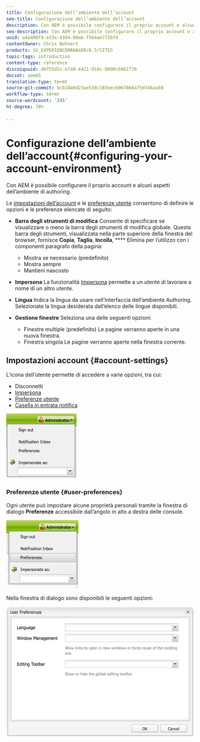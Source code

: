 ```yaml
---
title: Configurazione dell’ambiente dell’account
seo-title: Configurazione dell’ambiente dell’account
description: Con AEM è possibile configurare il proprio account e alcuni aspetti dell’ambiente di authoring.
seo-description: Con AEM è possibile configurare il proprio account e alcuni aspetti dell’ambiente di authoring.
uuid: a4a408f4-e33e-4304-90ab-f564ae772b7d
contentOwner: Chris Bohnert
products: SG_EXPERIENCEMANAGER/6.5/SITES
topic-tags: introduction
content-type: reference
discoiquuid: d6f55d2c-e7a9-4421-918c-6000c6961776
docset: aem65
translation-type: tm+mt
source-git-commit: bcb1840d23ae538c183eecb0678b6a75d346aa50
workflow-type: tm+mt
source-wordcount: '245'
ht-degree: 78%

---
```



# Configurazione dell’ambiente dell’account{#configuring-your-account-environment}

Con AEM è possibile configurare il proprio account e alcuni aspetti dell’ambiente di authoring.

Le [impostazioni dell’account](#account-settings) e le [preferenze utente](#user-preferences) consentono di definire le opzioni e le preferenze elencate di seguito:

* **Barra degli strumenti di modifica** Consente di specificare se visualizzare o meno la barra degli strumenti di modifica globale. Questa barra degli strumenti, visualizzata nella parte superiore della finestra del browser, fornisce 
**Copia**,  **Taglia**,  **Incolla**,  **** Elimina per l’utilizzo con i componenti paragrafo della pagina:

   * Mostra se necessario (predefinito)
   * Mostra sempre
   * Mantieni nascosto

* **Impersona** La funzionalità [Impersona](/help/sites-administering/security.md#impersonating-another-user) permette a un utente di lavorare a nome di un altro utente.

* **Lingua**
Indica la lingua da usare nell’interfaccia dell’ambiente Authoring. Selezionate la lingua desiderata dall’elenco delle lingue disponibili.

* **Gestione finestre** Seleziona una delle seguenti opzioni:

   * Finestre multiple (predefinito) Le pagine verranno aperte in una nuova finestra.
   * Finestra singola Le pagine verranno aperte nella finestra corrente.

## Impostazioni account {#account-settings}

L’icona dell’utente permette di accedere a varie opzioni, tra cui:

* Disconnetti
* [Impersona](/help/sites-administering/security.md#impersonating-another-user)
* [Preferenze utente](#user-preferences)
* [Casella in entrata notifica](/help/sites-classic-ui-authoring/author-env-inbox.md)

![chlimage_1-122](assets/chlimage_1-122.png)

### Preferenze utente {#user-preferences}

Ogni utente può impostare alcune proprietà personali tramite la finestra di dialogo **Preferenze** accessibile dall’angolo in alto a destra delle console.

![screen_shot_2012-02-08at105033am](assets/screen_shot_2012-02-08at105033am.png)

Nella finestra di dialogo sono disponibili le seguenti opzioni:

![chlimage_1-123](assets/chlimage_1-123.png)

